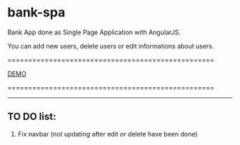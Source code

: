 # bank-spa

Bank App done as Single Page Application with AngularJS.

You can add new users, delete users or edit informations about users.

==================================================

[DEMO](https://staog.github.io/bank-spa/)

==================================================

---

## TO DO list:

1. Fix navbar (not updating after edit or delete have been done)
